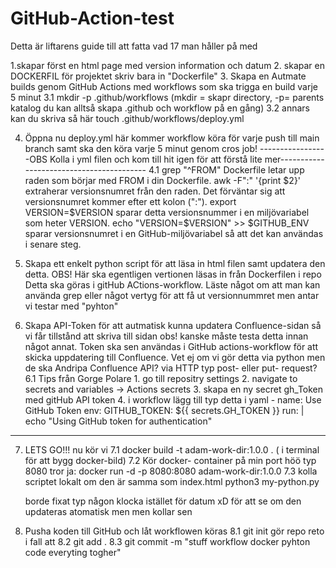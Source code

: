 # GitHub-Action-test

Detta är liftarens guide till att fatta vad 17 man håller på med

1.skapar först en html page med version information och datum
2. skapar en DOCKERFIL för projektet skriv bara in "Dockerfile"
3. Skapa en Autmate builds genom GitHub Actions med workflows som ska trigga en build varje 5 minut 
    3.1 mkdir -p .github/workflows (mkdir = skapr directory, -p= parents katalog du kan alltså skapa .github och workflow på en gång)
    3.2 annars kan du skriva så här touch .github/workflows/deploy.yml

4. Öppna nu deploy.yml här kommer workflow köra för varje push till main branch samt ska den köra varje 5 minut genom cros job!
    -----------------OBS Kolla i yml filen och kom till hit igen för att förstå lite mer-----------------------------------------
        4.1 grep "^FROM" Dockerfile letar upp raden som börjar med FROM i din Dockerfile.
        awk -F":" '{print $2}' extraherar versionsnumret från den raden. Det förväntar sig att versionsnumret kommer efter ett kolon (":").
        export VERSION=$VERSION sparar detta versionsnummer i en miljövariabel som heter VERSION.
        echo "VERSION=$VERSION" >> $GITHUB_ENV sparar versionsnumret i en GitHub-miljövariabel så att det kan användas i senare steg.

5. Skapa ett enkelt python script för att läsa in html filen samt updatera den detta. OBS! Här ska egentligen vertionen läsas in från Dockerfilen i repo Detta ska göras i gitHub ACtions-workflow. Läste något om att man kan använda grep eller något vertyg för att få ut versionnummret  men antar vi testar med "pyhton"

6. Skapa API-Token för att autmatisk kunna updatera Confluence-sidan så vi får tillstånd att skriva till sidan obs! kanske måste testa detta innan något annat. Token ska sen användas i GitHub actions-workflow för att skicka uppdatering till Confluence. Vet ej om vi gör detta via python men de ska Andripa Confluence API? via HTTP typ post- eller put- request? 
    6.1 Tips från Gorge Polare 
        1. go till repositry settings
        2. navigate to secrets and variables -> Actions secrets
        3. skapa en ny secret gh_Token med gitHub API token
        4. i workflow lägg till typ detta i yaml
                            - name: Use GitHub Token
                        env:
                            GITHUB_TOKEN: ${{ secrets.GH_TOKEN }}
                        run: |
                            echo "Using GitHub token for authentication"
-------------------------------------------------------------------------------

7. LETS GO!!! nu kör vi
    7.1 docker build -t adam-work-dir:1.0.0 . ( i terminal för att bygg docker-bild)
    7.2 Kör docker- container på min port höö typ 8080 tror ja: docker run -d -p 8080:8080 adam-work-dir:1.0.0 
    7.3 kolla scriptet lokalt om den är samma som index.html python3 my-python.py

    borde fixat typ någon klocka istället för datum xD för att se om den updateras atomatisk men men kollar sen


8. Pusha koden till GitHub och låt workflowen köras
 8.1 git init gör repo reto i fall att
 8.2 git add . 
 8.3 git commit -m "stuff workflow docker pyhton code everyting togher"
 




